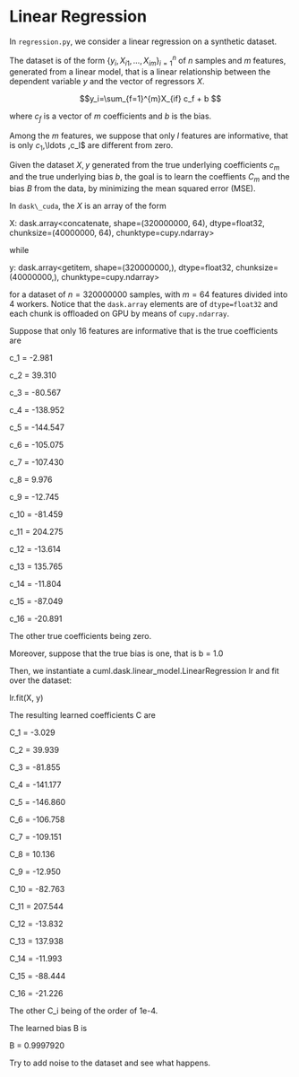 # Linear Regression

In `regression.py`, we consider a linear regression on a synthetic dataset.

The dataset is of the form $\{y_i,\,X_{i1},...,X_{im}\}_{i=1}^{n}$ of $n$ samples and $m$ features, generated from a linear model, that is a linear relationship between the dependent variable $y$ and the vector of regressors $X$.  

$$y_i=\sum_{f=1}^{m}X_{if} c_f + b $$

where $c_f$ is a vector of $m$ coefficients and $b$ is the bias.

Among the $m$ features, we suppose that only $l$ features are informative, that is only $c_1$,\ldots ,c_l$ are different from zero.

Given the dataset $X, y$ generated from the true underlying coefficients $c_m$ and the true underlying bias $b$, the goal is to learn the coeffients $C_m$ and the bias $B$ from the data, by minimizing the mean squared error (MSE).

In `dask\_cuda`, the $X$ is an array of the form 

X:
 dask.array<concatenate, shape=(320000000, 64), dtype=float32, chunksize=(40000000, 64), chunktype=cupy.ndarray>

while 

y:
 dask.array<getitem, shape=(320000000,), dtype=float32, chunksize=(40000000,), chunktype=cupy.ndarray>

for a dataset of $n=320000000$ samples, with $m=64$ features divided into 4 workers.
Notice that the `dask.array` elements are of  `dtype=float32` and each chunk is offloaded on GPU by means of `cupy.ndarray`.

Suppose that only 16 features are informative that is the true coefficients are

c_1  =   -2.981 

c_2  =   39.310
 
c_3  =  -80.567

c_4  = -138.952

c_5  = -144.547

c_6  = -105.075

c_7  = -107.430

c_8  =    9.976

c_9  =  -12.745

c_10 =  -81.459

c_11 =  204.275

c_12 =  -13.614

c_13 =  135.765

c_14 =  -11.804

c_15 =  -87.049

c_16 =  -20.891

The other true coefficients being zero.

Moreover, suppose that the true bias is one, that is b = 1.0
 
Then, we instantiate a cuml.dask.linear_model.LinearRegression lr and fit over the dataset:

lr.fit(X, y)

The resulting learned coefficients C are


C_1  =   -3.029

C_2  =   39.939

C_3  =  -81.855

C_4  = -141.177

C_5  = -146.860

C_6  = -106.758

C_7  = -109.151

C_8  =   10.136

C_9  =  -12.950

C_10 =  -82.763

C_11 =  207.544

C_12 =  -13.832

C_13 =  137.938

C_14 =  -11.993

C_15 =  -88.444

C_16 =  -21.226

The other C_i being of the order of 1e-4.

The learned bias B is

B = 0.9997920

Try to add noise to the dataset and see what happens.



